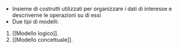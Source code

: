 - Insieme di costrutti utilizzati per organizzare i dati di interesse e descriverne le operazioni su di essi
- Due tipi di modelli:
1) [[Modello logico]].
2) [[Modello concettuale]].



